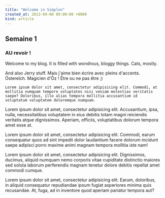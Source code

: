 ```yaml
---
title: "Welcome in Simplon"
created_at: 2013-09-08 09:00:00 +0000
kind: article
---
```


## Semaine 1

### AU revoir !

Welcome to my blog. It is filled with wondrous, bloggy things. Cats, mostly.

And also Jerry stuff.
Mais j'aime bien écrire avec pleins d'accents. Östereïch. Magicien d'Ôz ! Être ou ne pas être ;)

	Lorem ipsum dolor sit amet, consectetur adipisicing elit. Commodi, at mollitia numquam tempore voluptates nisi veniam molestias veritatis saepe? Doloribus, illo alias tempora mollitia accusantium id voluptatum voluptatem doloremque numquam.

Lorem ipsum dolor sit amet, consectetur adipisicing elit. Accusantium, ipsa, nulla, necessitatibus voluptatem in eius debitis totam magni reiciendis veritatis atque dignissimos. Aperiam, officiis, voluptatibus dolorum tempora amet esse at.

Lorem ipsum dolor sit amet, consectetur adipisicing elit. Commodi, earum consequatur quos ad sint impedit dolor laudantium facere dolorum incidunt saepe adipisci porro maxime animi magnam tempora mollitia iste nam!

Lorem ipsum dolor sit amet, consectetur adipisicing elit. Dignissimos, ducimus, aliquid numquam nemo corporis vitae cupiditate distinctio maiores sed soluta laborum perferendis magnam tenetur dolore debitis repellat amet commodi cumque.

Lorem ipsum dolor sit amet, consectetur adipisicing elit. Earum, doloribus, in aliquid consequatur repudiandae ipsum fugiat asperiores minima quis recusandae. At, fuga, ad in inventore quod aperiam pariatur tempora aut?

